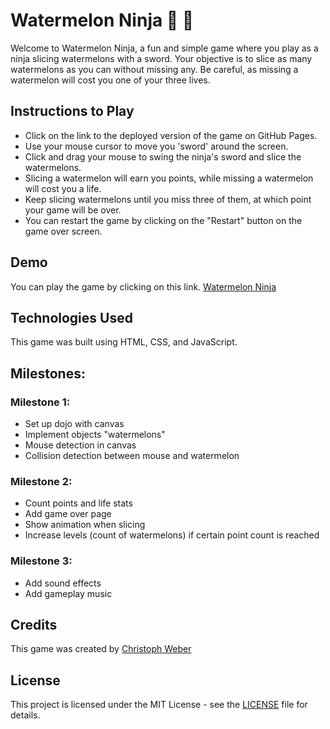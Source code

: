 # Watermelon Ninja 🍉 🥷

Welcome to Watermelon Ninja, a fun and simple game where you play as a ninja slicing watermelons with a sword. Your objective is to slice as many watermelons as you can without missing any. Be careful, as missing a watermelon will cost you one of your three lives.

## Instructions to Play

* Click on the link to the deployed version of the game on GitHub Pages.
* Use your mouse cursor to move you 'sword' around the screen.
* Click and drag your mouse to swing the ninja's sword and slice the watermelons.
* Slicing a watermelon will earn you points, while missing a watermelon will cost you a life.
* Keep slicing watermelons until you miss three of them, at which point your game will be over.
* You can restart the game by clicking on the "Restart" button on the game over screen.

## Demo
You can play the game by clicking on this link. [Watermelon Ninja](https://webster312.github.io/Watermelon-Ninja/)

## Technologies Used
This game was built using HTML, CSS, and JavaScript.

## Milestones:

### Milestone 1:

* Set up dojo with canvas
* Implement objects "watermelons"
* Mouse detection in canvas
* Collision detection between mouse and watermelon

### Milestone 2:

* Count points and life stats
* Add game over page
* Show animation when slicing
* Increase levels (count of watermelons) if certain point count is reached

### Milestone 3:

* Add sound effects
* Add gameplay music

## Credits
This game was created by [Christoph Weber](https://github.com/Webster312)

## License
This project is licensed under the MIT License - see the [LICENSE](https://github.com/Webster312/Watermelon-Ninja/blob/main/MIT%20License.txt) file for details.